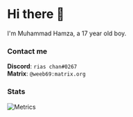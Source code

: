 # Hi there 👋

I'm Muhammad Hamza, a 17 year old boy.

### Contact me

**Discord**: `rias chan#0267`  
**Matrix**: `@weeb69:matrix.org`

### Stats
<!-- 
<a href="https://github.com/anuraghazra/github-readme-stats">
  <img align="left" src="https://github-readme-stats.vercel.app/api?username=hamza1311&show_icons=true&hide=stars&theme=gotham&hide_rank=true&hide_title=true&hide_border=true&include_all_commits=true" />
</a>
<a href="https://github.com/anuraghazra/github-readme-stats">
  <img align="right" src="https://github-readme-stats.vercel.app/api/top-langs/?username=hamza1311&exclude_repo=SendAnything&theme=gotham&layout=compact&card_width=310&hide_border=true" />
</a>

<a href="https://sourcekarma.vercel.app/hamza1311" align="center">
  <img src="https://sourcekarma-og.vercel.app/api/hamza1311/github" alt="Source Karma badge for @hamza1311" />
</a> 
-->

![Metrics](https://gist.githubusercontent.com/hamza1311/36bf6b1c49baa7139a7c70399e192be9/raw/3807e3b1704487dd4837a8d43584161b17be2ec1/github-metrics.svg)

<!--
**hamza1311/hamza1311** is a ✨ _special_ ✨ repository because its `README.md` (this file) appears on your GitHub profile.

Here are some ideas to get you started:

- 🔭 I’m currently working on ...
- 🌱 I’m currently learning ...
- 👯 I’m looking to collaborate on ...
- 🤔 I’m looking for help with ...
- 💬 Ask me about ...
- 📫 How to reach me: ...
- 😄 Pronouns: ...
- ⚡ Fun fact: ...
-->

